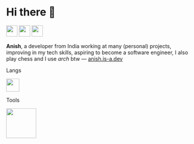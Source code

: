 # Hi there :wave:

<a target="_blank" href="https://www.instagram.com/_anish_mandal_/"><img height="30" width="30" src="https://skillicons.dev/icons?i=instagram"></a>
<a target="_blank" href="https://twitter.com/anishsay"><img height="30" width="30" src="https://skillicons.dev/icons?i=twitter"></a>
<a target="_blank" href="https://www.linkedin.com/in/anishmandal/"><img height="30" width="30" src="https://skillicons.dev/icons?i=linkedin"></a>

**Anish**, a developer from India working at many (personal) projects, improving in my tech skills, aspiring to become a software engineer, I also play chess and I use _arch_ btw  — [anish.is-a.dev](https://anish.is-a.dev/)

Langs

<img height="35" src="https://skillicons.dev/icons?i=js,ts,rust,py,c,cpp,html,css,sass,md,dart"/>

Tools

<img height="80" src="https://skillicons.dev/icons?i=bun,nodejs,tailwind,vite,react,nextjs,netlify,mongodb,svelte,vscode,ps,ai,linux,figma,deno,githubactions,figma,git,github,neovim,prisma"/>
